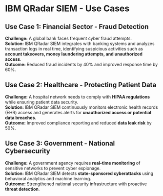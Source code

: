 # IBM QRadar SIEM - Use Cases

## Use Case 1: Financial Sector - Fraud Detection

**Challenge:** A global bank faces frequent cyber fraud attempts.  
**Solution:** IBM QRadar SIEM integrates with banking systems and analyzes transaction logs in real time, identifying suspicious activities such as **account takeovers, money laundering attempts, and unauthorized access**.  
**Outcome:** Reduced fraud incidents by 40% and improved response time by 60%.

## Use Case 2: Healthcare - Protecting Patient Data

**Challenge:** A hospital network needs to comply with **HIPAA regulations** while ensuring patient data security.  
**Solution:** IBM QRadar SIEM continuously monitors electronic health records (EHR) access and generates alerts for **unauthorized access or potential data breaches**.  
**Outcome:** Improved compliance reporting and reduced **data leak risk** by 50%.

## Use Case 3: Government - National Cybersecurity

**Challenge:** A government agency requires **real-time monitoring** of sensitive networks to prevent cyber espionage.  
**Solution:** IBM QRadar SIEM detects **state-sponsored cyberattacks** using behavioral analytics and machine learning.  
**Outcome:** Strengthened national security infrastructure with proactive **threat detection**.
